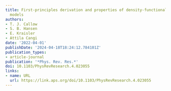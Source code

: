```yaml
---
title: First-principles derivation and properties of density-functional average-atom
  models
authors:
- T. J. Callow
- S. B. Hansen
- E. Kraisler
- Attila Cangi
date: '2022-04-01'
publishDate: '2024-04-18T18:24:12.784101Z'
publication_types:
- article-journal
publication: '*Phys. Rev. Res.*'
doi: 10.1103/PhysRevResearch.4.023055
links:
- name: URL
  url: https://link.aps.org/doi/10.1103/PhysRevResearch.4.023055
---
```

